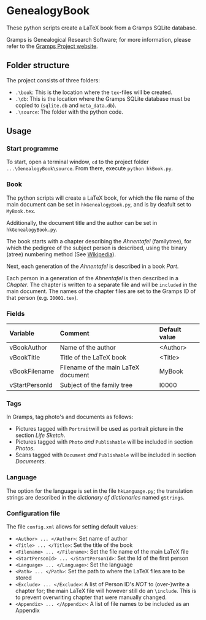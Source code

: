 # GenealogyBook
These python scripts create a LaTeX book from a Gramps SQLite database.

Gramps is Genealogical Research Software; for more information, please refer to the [Gramps Project website](https://gramps-project.org/).

## Folder structure
The project consists of three folders:

* `.\book`: This is the location where the `tex`-files will be created.
* `.\db`: This is the location where the Gramps SQLite database must be copied to (`sqlite.db` and `meta_data.db`).
* `.\source`: The folder with the python code.

## Usage
### Start programme
To start, open a terminal window, `cd` to the project folder `...\GenealogyBook\source`.
From there, execute `python hkBook.py`.

### Book
The python scripts will create a LaTeX book, for which the file name of the main document can be set in `hkGenealogyBook.py`, and is by deafult set to `MyBook.tex`.

Additionally, the document title and the author can be set in `hkGenealogyBook.py`.

The book starts with a chapter describing the *Ahnentafel* (familytree), for which the pedigree of the subject person is described, using the binary (atree) numbering method (See [Wikipedia](https://en.wikipedia.org/wiki/Genealogical_numbering_systems)).

Next, each generation of the *Ahnentafel* is described in a book *Part*.

Each person in a generation of the *Ahnentafel* is then described in a *Chapter*. The chapter is written to a separate file and will be `included` in the main document. The names of the chapter files are set to the Gramps ID of that person (e.g. `I0001.tex`).

### Fields
| Variable       | Comment                             | Default value |
|:---------------|:------------------------------------|:--------------|
| vBookAuthor    | Name of the author                  | \<Author\>    |
| vBookTitle     | Title of the LaTeX book             | \<Title\>     |
| vBookFilename  | Filename of the main LaTeX document | MyBook        |
| vStartPersonId | Subject of the family tree          | I0000         |

### Tags
In Gramps, tag photo's and documents as follows:

* Pictures tagged with `Portrait`will be used as portrait picture in the section *Life Sketch*.
* Pictures tagged with `Photo` *and* `Publishable` will be included in section *Photos*.
* Scans tagged with `Document` *and* `Publishable`  will be included in section *Documents*.

### Language
The option for the language is set in the file `hkLanguage.py`; the translation strings are described in the *dictionary of dictionaries* named `gStrings`.

### Configuration file
The file `config.xml` allows for setting default values:
* `<Author> ... </Author>`: Set name of author
* `<Title> ... </Title>`: Set the title of the book
* `<Filename> ... </Filename>`: Set the file name of the main LaTeX file
* `<StartPersonId> ... </StartPersonId>`: Set the Id of the first person
* `<Language> ... </Language>`: Set the language
* `<Path> ... </Path>`: Set the path to where the LaTeX files are to be stored
* `<Exclude> ... </Exclude>`: A list of Person ID's *NOT* to (over-)write a chapter for; the main LaTeX file will however still do an `\include`. This is to prevent overwriting chapter that were manually changed.
* `<Appendix> ... </Appendix>`: A list of file names to be included as an Appendix